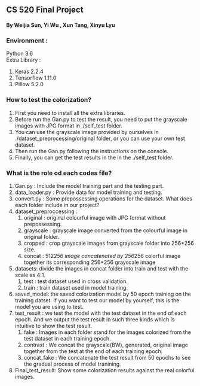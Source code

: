 ## CS 520 Final Project
#### By Weijia Sun, Yi Wu , Xun Tang, Xinyu Lyu 

### Environment :  
Python 3.6  
Extra Library : 
1. Keras 2.2.4
2. Tensorflow 1.11.0
3. Pillow 5.2.0

### How to test the colorization?
1. First you need to install all the extra libraries. 
2. Before run the Gan.py to test the result, you need to put the grayscale images with JPG format in ./self_test folder.
3. You can use the grayscale image provided by ourselves in ./dataset_preprocessing/original folder, or you can use your own test dataset.
4. Then run the Gan.py following the instructions on the console.
5. Finally, you can get the test results in the in the ./self_test folder.

### What is the role od each codes file?
1. Gan.py : Include the model training part and the testing part.
2. data_loader.py : Provide data for model training and testing.
3. convert.py : Some prepossessing operations for the dataset.
What does each folder include in our project?
1. dataset_preproccessing :
    1. original : original colourful image with JPG format without prepossessing.
    2. grayscale : grayscale image converted from the colourful image in original folder.
    3. cropped : crop grayscale images from grayscale folder into 256*256 size.
    4. concat : 512*256 image concatenated by 256*256 colorful image together its corresponding 256*256 grayscale image
2. datasets: divide the images in concat folder into train and test with the scale as 4:1.
    1. test : test dataset used in cross validation. 
    2. train : train dataset used in model training.
3. saved_model: the saved colorization model by 50 epoch training on the training datset. If you want to test our model by yourself, this is the model you are using to test. 
4. test_result : we test the model with the test dataset in the end of each epoch. And we output the test result in such three kinds which is intuitive to show the test result.
    1. fake : Images in each folder stand for the images colorized from the test dataset in each training epoch. 
    2. contrast : We concat the grayscale(BW), generated, original image together from the test at the end of each training epoch.
    3. concat_fake : We concatenate the test result from 50 epochs to see the gradual process of model tranining.
5. Final_test_result: Show some colorization results against the real colorful images.